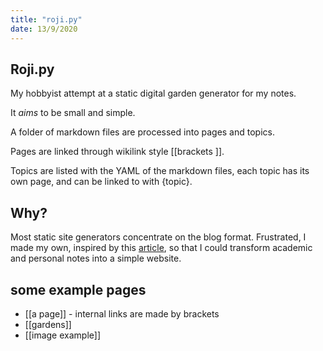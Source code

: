 ```yaml
---
title: "roji.py"
date: 13/9/2020
---
```


## Roji.py

My hobbyist attempt at a static digital garden generator for my notes.

It *aims* to be small and simple.

A folder of markdown files are processed into pages and topics.

Pages are linked through wikilink style &#91;&#91;brackets &#93;&#93;.

Topics are listed with the YAML of the markdown files, each topic has its own page, and can be linked to with &#123;topic&#125;.


## Why?

Most static site generators concentrate on the blog format. Frustrated, I made my own, inspired by this [article](https://medium.com/swlh/a-static-site-generator-in-python-part-2-d7071da25904), so that I could transform academic and personal notes into a simple website. 

## some example pages

- [[a page]] - internal links are made by brackets
- [[gardens]]
- [[image example]]

